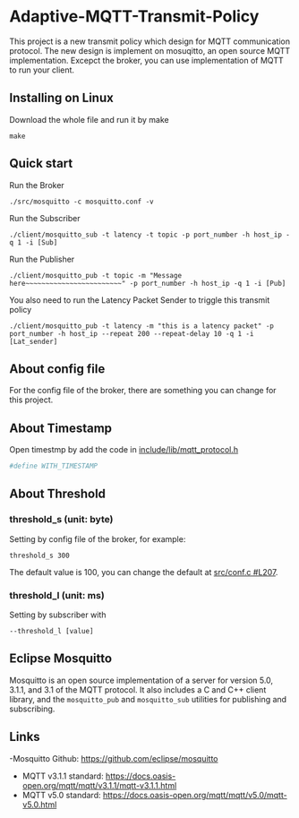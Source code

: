 Adaptive-MQTT-Transmit-Policy
=================
This project is a new transmit policy which design for MQTT communication protocol.
The new design is implement on mosuqitto, an open source MQTT implementation.
Excepct the broker, you can use implementation of MQTT to run your client.

## Installing on Linux
Download the whole file and run it by make
```
make
```

## Quick start
Run the Broker
```
./src/mosquitto -c mosquitto.conf -v
```
Run the Subscriber
```
./client/mosquitto_sub -t latency -t topic -p port_number -h host_ip -q 1 -i [Sub]
```
Run the Publisher
```
./client/mosquitto_pub -t topic -m "Message here~~~~~~~~~~~~~~~~~~~~~~~~" -p port_number -h host_ip -q 1 -i [Pub]
```
You also need to run the Latency Packet Sender to triggle this transmit policy
```
./client/mosquitto_pub -t latency -m "this is a latency packet" -p port_number -h host_ip --repeat 200 --repeat-delay 10 -q 1 -i [Lat_sender]
```
## About config file
For the config file of the broker, there are something you can change for this project.
###

## About Timestamp
Open timestmp by add the code in [include/lib/mqtt_protocol.h](https://github.com/maggie62755/Adaptive-MQTT-Transmit-Policy/blob/main/include/mqtt_protocol.h)
```ruby
#define WITH_TIMESTAMP
```

## About Threshold
### threshold_s (unit: byte)
Setting by config file of the broker, for example:
```
threshold_s 300
```
The default value is 100, you can change the default at [src/conf.c #L207](https://github.com/maggie62755/Adaptive-MQTT-Transmit-Policy/blob/af2e91b6cd42c9d945e541132e5ceaa2f14cda5e/src/conf.c#L207).
### threshold_l (unit: ms)
Setting by subscriber with
```
--threshold_l [value]
```

## Eclipse Mosquitto
Mosquitto is an open source implementation of a server for version 5.0, 3.1.1,
and 3.1 of the MQTT protocol. It also includes a C and C++ client library, and
the `mosquitto_pub` and `mosquitto_sub` utilities for publishing and
subscribing.

## Links 
-Mosquitto Github: <https://github.com/eclipse/mosquitto>
- MQTT v3.1.1 standard: <https://docs.oasis-open.org/mqtt/mqtt/v3.1.1/mqtt-v3.1.1.html>
- MQTT v5.0 standard: <https://docs.oasis-open.org/mqtt/mqtt/v5.0/mqtt-v5.0.html>


